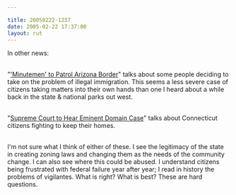 ```yaml
---

title: 20050222-1237
date: 2005-02-22 17:37:00
layout: rut
---
```


In other news:<br  /><br  />

"<a href="http://news.findlaw.com/ap_stories/other/1110/2-21-2005/20050221004505_16.html">'Minutemen'
to Patrol Arizona Border</a>" talks about some people deciding
to take on the problem of illegal immigration.  This seems a less
severe case of citizens taking matters into their own hands than
one I heard about a while back in the state &amp; national parks
out west.<br  /><br  />

"<a href="http://news.findlaw.com/ap_stories/a/w/1154/2-22-2005/20050222050007_11.html">Supreme
Court to Hear Eminent Domain Case</a>" talks about Connecticut
citizens fighting to keep their homes.<br  /><br  />

I'm not sure what I think of either of these.  I see the legitimacy
of the state in creating zoning laws and changing them as the needs
of the community change.  I can also see where this could be abused.
I understand citizens being frustrated with federal failure
year after year; I read in history the problems of vigilantes.
What is right?  What is best?  These are hard questions.

